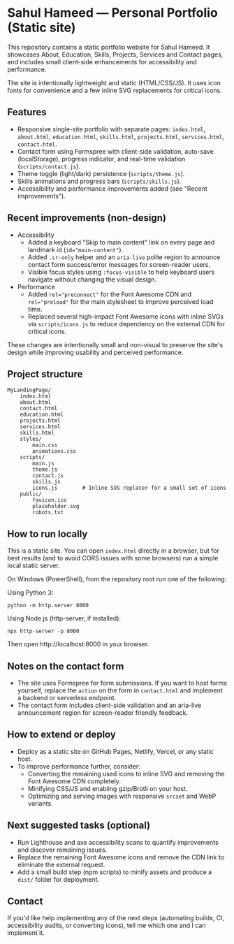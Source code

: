 # Sahul Hameed — Personal Portfolio (Static site)

This repository contains a static portfolio website for Sahul Hameed. It showcases About, Education, Skills, Projects, Services and Contact pages, and includes small client-side enhancements for accessibility and performance.

The site is intentionally lightweight and static (HTML/CSS/JS). It uses icon fonts for convenience and a few inline SVG replacements for critical icons.

## Features
- Responsive single-site portfolio with separate pages: `index.html`, `about.html`, `education.html`, `skills.html`, `projects.html`, `services.html`, `contact.html`.
- Contact form using Formspree with client-side validation, auto-save (localStorage), progress indicator, and real-time validation (`scripts/contact.js`).
- Theme toggle (light/dark) persistence (`scripts/theme.js`).
- Skills animations and progress bars (`scripts/skills.js`).
- Accessibility and performance improvements added (see "Recent improvements").

## Recent improvements (non-design)
- Accessibility
	- Added a keyboard "Skip to main content" link on every page and landmark id (`id="main-content"`).
	- Added `.sr-only` helper and an `aria-live` polite region to announce contact form success/error messages for screen-reader users.
	- Visible focus styles using `:focus-visible` to help keyboard users navigate without changing the visual design.
- Performance
	- Added `rel="preconnect"` for the Font Awesome CDN and `rel="preload"` for the main stylesheet to improve perceived load time.
	- Replaced several high-impact Font Awesome icons with inline SVGs via `scripts/icons.js` to reduce dependency on the external CDN for critical icons.

These changes are intentionally small and non-visual to preserve the site's design while improving usability and perceived performance.

## Project structure
```
MyLandingPage/
	index.html
	about.html
	contact.html
	education.html
	projects.html
	services.html
	skills.html
	styles/
		main.css
		animations.css
	scripts/
		main.js
		theme.js
		contact.js
		skills.js
		icons.js        # Inline SVG replacer for a small set of icons
	public/
		favicon.ico
		placeholder.svg
		robots.txt
```

## How to run locally
This is a static site. You can open `index.html` directly in a browser, but for best results (and to avoid CORS issues with some browsers) run a simple local static server.

On Windows (PowerShell), from the repository root run one of the following:

Using Python 3:
```
python -m http.server 8000
```

Using Node.js (http-server, if installed):
```
npx http-server -p 8000
```

Then open http://localhost:8000 in your browser.

## Notes on the contact form
- The site uses Formspree for form submissions. If you want to host forms yourself, replace the `action` on the form in `contact.html` and implement a backend or serverless endpoint.
- The contact form includes client-side validation and an aria-live announcement region for screen-reader friendly feedback.

## How to extend or deploy
- Deploy as a static site on GitHub Pages, Netlify, Vercel, or any static host.
- To improve performance further, consider:
	- Converting the remaining used icons to inline SVG and removing the Font Awesome CDN completely.
	- Minifying CSS/JS and enabling gzip/Brotli on your host.
	- Optimizing and serving images with responsive `srcset` and WebP variants.

## Next suggested tasks (optional)
- Run Lighthouse and axe accessibility scans to quantify improvements and discover remaining issues.
- Replace the remaining Font Awesome icons and remove the CDN link to eliminate the external request.
- Add a small build step (npm scripts) to minify assets and produce a `dist/` folder for deployment.

## Contact
If you'd like help implementing any of the next steps (automating builds, CI, accessibility audits, or converting icons), tell me which one and I can implement it.
